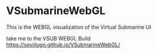 # VSubmarineWebGL
 This is the WEBGL visualization of the Virtual Submarine UI

take me to the VSUB WEBGL Build
 https://seviilugo.github.io/VSubmarineWebGL/
 

